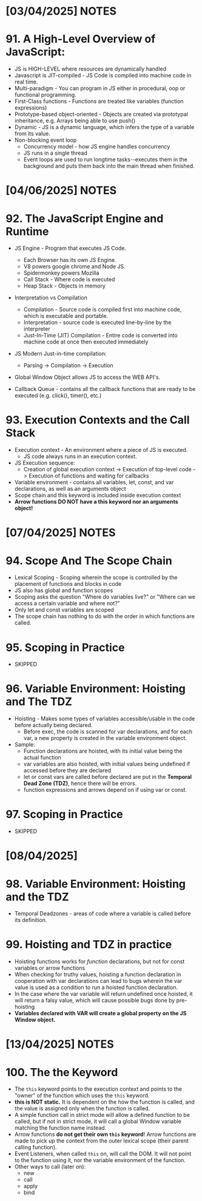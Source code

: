 # [03/04/2025] NOTES

# 91. A High-Level Overview of JavaScript:

- JS is HIGH-LEVEL where resources are dynamically handled
- Javascript is JIT-compiled - JS Code is compiled into machine code in real time.
- Multi-paradigm - You can program in JS either in procedural, oop or functional programming.
- First-Class functions - Functions are treated like variables (function expressions)
- Prototype-based object-oriented - Objects are created via prototypal inheritance, e.g. Arrays being able to use push()
- Dynamic - JS is a dynamic language, which infers the type of a variable from its value.
- Non-blocking event loop 
	- Concurrency model - how JS engine handles concurrency
	- JS runs in a single thread
	- Event loops are used to run longtime tasks--executes them in the background and puts them back into the main thread when finished.

# [04/06/2025] NOTES

# 92. The JavaScript Engine and Runtime

- JS Engine - Program that executes JS Code.
	- Each Browser has its own JS Engine. 
	- V8 powers google chrome and Node JS.
	- Spidermonkey powers Mozilla
	- Call Stack - Where code is executed
	- Heap Stack - Objects in memory
	
- Interpretation vs Compilation
	- Compilation - Source code is compiled first into machine code, which is executable and portable.
	- Interpretation - source code is executed line-by-line by the interpreter
	- Just-In-Time (JIT) Compilation - Entire code is converted into machine code at once then executed immediately
- JS Modern Just-in-time compilation:
	- Parsing -> Compilation -> Execution
- Global Window Object allows JS to access the WEB API's.
- Callback Queue - contains all the callback functions that are ready to be executed (e.g. click(), timer(), etc.)

# 93. Execution Contexts and the Call Stack

- Execution context - An environment where a piece of JS is executed.
	- JS code always runs in an execution context.
- JS Execution sequence:
	- Creation of global execution context -> Execution of top-level code -> Execution of functions and waiting for callbacks
- Variable environment - contains all variables, let, const, and var declarations, as well as an arguments object
- Scope chain and this keyword is included inside execution context
- **Arrow functions DO NOT have a this keyword nor an arguments object!**

# [07/04/2025] NOTES

# 94. Scope And The Scope Chain

-   Lexical Scoping - Scoping wherein the scope is controlled by the placement of functions and blocks in code
- JS also has global and function scopes
- Scoping asks the question "Where do variables live?" or "Where can we access a certain variable and where not?"
- Only let and const variables are scoped 
- The scope chain has nothing to do with the order in which functions are called.

# 95. Scoping in Practice 

- SKIPPED

# 96. Variable Environment: Hoisting and The TDZ

- Hoisting - Makes some types of variables accessible/usable in the code before actually being declared.
	- Before exec, the code is scanned for var declarations, and for each var, a new property is created in the variable environment object.
- Sample: 
	- Function declarations are hoisted, with its initial value being the actual function
	- var variables are also hoisted, with initial values being undefined if accessed before they are declared
	- let or const vars are  called before declared are put in the **Temporal Dead Zone (TDZ)**, hence there will be errors.
	- function expressions and arrows depend on if using var or const.

# 97. Scoping in Practice

- SKIPPED

# [08/04/2025]

# 98. Variable Environment: Hoisting and the TDZ

- Temporal Deadzones - areas of code where a variable is called before its definition.

# 99. Hoisting and TDZ in practice

- Hoisting functions works for *function* declarations, but not for const variables or arrow functions
- When checking for truthy values, hoisting a function declaration in cooperation with var declarations can lead to bugs wherein the var value is used as a condition to run a hoisted function declaration. 
- In the case where the var variable will return undefined once hoisted, it will return a falsy value, which will cause possible bugs done by pre-hoisting
- **Variables declared with VAR will create a global property on the JS Window object.**

# [13/04/2025] NOTES

# 100. The the Keyword

- The `this` keyword points to the execution context and points to the "owner" of the function which uses the `this` keyword.
- **this is NOT static.** It is dependent on the how the function is called, and the value is assigned only when the function is called.
- A simple function call in strict mode will allow a defined function to be called, but if not in strict mode, it will call a global Window variable matching the function name instead.
- Arrow functions **do not get their own `this` keyword**! Arrow functions are made to pick up the context from the outer lexical scope (their parent calling function).
- Event Listeners, when called `this` on, will call the DOM. It will not point to the function using it, nor the variable environment of the function.
- Other ways to call (later on):
	- new
	- call
	- apply
	- bind